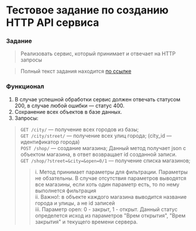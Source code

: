 # Тестовое задание по созданию HTTP API сервиса

### Задание 
>Реализовать сервис, который принимает и отвечает на HTTP запросы   

>Полный текст задания находится [по ссылке](https://drive.google.com/file/d/1DU2-MSCNN-FzCa8ksB3rx2GQy23LSt5T/)

### Функционал
1. В случае успешной обработки сервис должен отвечать статусом 200, в случае любой ошибки — статус 400.
2. Сохранение всех объектов в базе данных.
3. Запросы:
> `GET /city/` — получение всех городов из базы;    
> `GET /city/street/` — получение всех улиц города; (city_id — идентификатор города)    
> `POST /shop/` — создание магазина; Данный метод получает json c объектом магазина, в ответ возвращает id созданной записи.    
> `GET /shop/?street=&city=&open=0/1` — получение списка магазинов; 
>> i. Метод принимает параметры для фильтрации. Параметры не обзательны. В случае отсутствия параметров выводятся все магазины, если хоть один параметр есть, то по нему выполнется фильтрация  
>> ii. Важно!: в объекте каждого магазина выводится название города и улицы, а не id записей    
>> iii. Параметр open: 0 - закрыт, 1 - открыт. Данный статус определется исход из параметров "Врем открытия", "Врем закрытия" и текущего времени сервера.   
